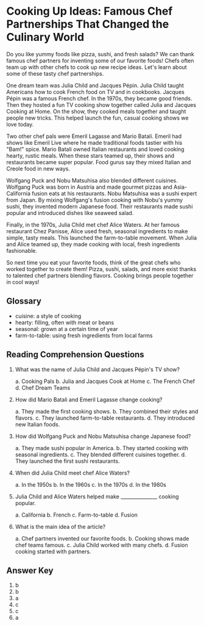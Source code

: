 # Cooking Up Ideas: Famous Chef Partnerships That Changed the Culinary World

Do you like yummy foods like pizza, sushi, and fresh salads? We can thank famous chef partners for inventing some of our favorite foods! Chefs often team up with other chefs to cook up new recipe ideas. Let's learn about some of these tasty chef partnerships.

One dream team was Julia Child and Jacques Pépin. Julia Child taught Americans how to cook French food on TV and in cookbooks. Jacques Pépin was a famous French chef. In the 1970s, they became good friends. Then they hosted a fun TV cooking show together called Julia and Jacques Cooking at Home. On the show, they cooked meals together and taught people new tricks. This helped launch the fun, casual cooking shows we love today.

Two other chef pals were Emeril Lagasse and Mario Batali. Emeril had shows like Emeril Live where he made traditional foods tastier with his "Bam!" spice. Mario Batali owned Italian restaurants and loved cooking hearty, rustic meals. When these stars teamed up, their shows and restaurants became super popular. Food gurus say they mixed Italian and Creole food in new ways.

Wolfgang Puck and Nobu Matsuhisa also blended different cuisines. Wolfgang Puck was born in Austria and made gourmet pizzas and Asia-California fusion eats at his restaurants. Nobu Matsuhisa was a sushi expert from Japan. By mixing Wolfgang's fusion cooking with Nobu's yummy sushi, they invented modern Japanese food. Their restaurants made sushi popular and introduced dishes like seaweed salad.

Finally, in the 1970s, Julia Child met chef Alice Waters. At her famous restaurant Chez Panisse, Alice used fresh, seasonal ingredients to make simple, tasty meals. This launched the farm-to-table movement. When Julia and Alice teamed up, they made cooking with local, fresh ingredients fashionable.

So next time you eat your favorite foods, think of the great chefs who worked together to create them! Pizza, sushi, salads, and more exist thanks to talented chef partners blending flavors. Cooking brings people together in cool ways!

## Glossary

- cuisine: a style of cooking
- hearty: filling, often with meat or beans
- seasonal: grown at a certain time of year
- farm-to-table: using fresh ingredients from local farms

## Reading Comprehension Questions

1. What was the name of Julia Child and Jacques Pépin's TV show?

   a. Cooking Pals
   b. Julia and Jacques Cook at Home
   c. The French Chef
   d. Chef Dream Teams

2. How did Mario Batali and Emeril Lagasse change cooking?

   a. They made the first cooking shows.
   b. They combined their styles and flavors.
   c. They launched farm-to-table restaurants.
   d. They introduced new Italian foods.

3. How did Wolfgang Puck and Nobu Matsuhisa change Japanese food?

   a. They made sushi popular in America.
   b. They started cooking with seasonal ingredients.
   c. They blended different cuisines together.
   d. They launched the first sushi restaurants.

4. When did Julia Child meet chef Alice Waters?

   a. In the 1950s
   b. In the 1960s
   c. In the 1970s
   d. In the 1980s

5. Julia Child and Alice Waters helped make _______________ cooking popular.

   a. California
   b. French
   c. Farm-to-table
   d. Fusion

6. What is the main idea of the article?

   a. Chef partners invented our favorite foods.
   b. Cooking shows made chef teams famous.
   c. Julia Child worked with many chefs.
   d. Fusion cooking started with partners.

## Answer Key

1. b
2. b
3. a
4. c
5. c
6. a
